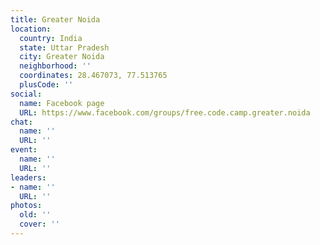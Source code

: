 ```yaml
---
title: Greater Noida
location:
  country: India
  state: Uttar Pradesh
  city: Greater Noida
  neighborhood: ''
  coordinates: 28.467073, 77.513765
  plusCode: ''
social:
  name: Facebook page
  URL: https://www.facebook.com/groups/free.code.camp.greater.noida
chat:
  name: ''
  URL: ''
event:
  name: ''
  URL: ''
leaders:
- name: ''
  URL: ''
photos:
  old: ''
  cover: ''
---
```


